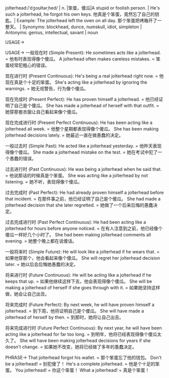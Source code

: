 jolterhead:/ˈdʒoʊltərˌhed/ | n. |笨蛋，傻瓜|A stupid or foolish person. | He's such a jolterhead, he forgot his own keys. 他真是个笨蛋，竟然忘了自己的钥匙。| Example:  The jolterhead left the oven on all day.  那个笨蛋把烤箱开了一整天。 | Synonyms: blockhead, dunce, numskull, idiot, simpleton | Antonyms: genius, intellectual, savant | noun

USAGE->

USAGE->
一般现在时 (Simple Present):
He sometimes acts like a jolterhead. = 他有时表现得像个傻瓜。
A jolterhead often makes careless mistakes. = 笨蛋经常犯粗心的错误。

现在进行时 (Present Continuous):
He's being a real jolterhead right now. = 他现在真是个十足的笨蛋。
She's acting like a jolterhead by ignoring the warnings. = 她无视警告，行为像个傻瓜。

现在完成时 (Present Perfect):
He has proven himself a jolterhead. = 他已经证明了自己是个傻瓜。
She has made a jolterhead of herself with that outfit. = 她穿那套衣服让自己看起来像个傻瓜。

现在完成进行时 (Present Perfect Continuous):
He has been acting like a jolterhead all week. = 他整个星期都表现得像个傻瓜。
She has been making jolterhead decisions lately. = 她最近一直在做愚蠢的决定。

一般过去时 (Simple Past):
He acted like a jolterhead yesterday. = 他昨天表现得像个傻瓜。
She made a jolterhead mistake on the test. = 她在考试中犯了一个愚蠢的错误。

过去进行时 (Past Continuous):
He was being a jolterhead when he said that. = 他说那话的时候真是个笨蛋。
She was acting like a jolterhead by not listening. = 她不听，表现得像个傻瓜。

过去完成时 (Past Perfect):
He had already proven himself a jolterhead before that incident. = 在那件事之前，他已经证明了自己是个傻瓜。
She had made a jolterhead decision that she later regretted. = 她做了一个后来后悔的愚蠢决定。

过去完成进行时 (Past Perfect Continuous):
He had been acting like a jolterhead for hours before anyone noticed. = 在有人注意到之前，他已经像个傻瓜一样好几个小时了。
She had been making jolterhead comments all evening. = 她整个晚上都在说傻话。

一般将来时 (Simple Future):
He will look like a jolterhead if he wears that. = 如果他穿那个，他会看起来像个傻瓜。
She will regret her jolterhead decision later. = 她以后会后悔她愚蠢的决定。

将来进行时 (Future Continuous):
He will be acting like a jolterhead if he keeps that up. = 如果他继续这样下去，他会表现得像个傻瓜。
She will be making a jolterhead of herself if she goes through with it. = 如果她坚持这样做，她会让自己出丑。

将来完成时 (Future Perfect):
By next week, he will have proven himself a jolterhead. = 到下周，他将证明自己是个傻瓜。
She will have made a jolterhead of herself by then. = 到那时，她将让自己出丑。


将来完成进行时 (Future Perfect Continuous):
By next year, he will have been acting like a jolterhead for far too long. = 到明年，他将已经表现得像个傻瓜太久了。
She will have been making jolterhead decisions for years if she doesn't change. = 如果她不改变，她将已经做了多年的愚蠢决定。


PHRASE->
That jolterhead forgot his wallet. = 那个笨蛋忘了他的钱包。
Don't be a jolterhead! = 别犯傻了！
He's a complete jolterhead. = 他是个十足的笨蛋。
You jolterhead! = 你这个笨蛋！
What a jolterhead! = 真是个笨蛋！
